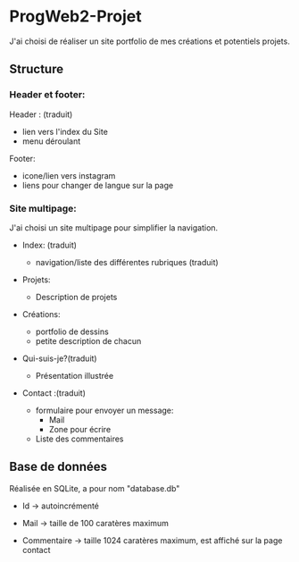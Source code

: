 # ProgWeb2-Projet

J'ai choisi de réaliser un site portfolio de mes créations et potentiels projets.

## Structure

### Header et footer:

Header : (traduit)
* lien vers l'index du Site
* menu déroulant 

Footer:
* icone/lien vers instagram
* liens pour changer de langue sur la page
    
### Site multipage:
J'ai choisi un site multipage pour simplifier la navigation.
* Index: (traduit)
	* navigation/liste des différentes rubriques (traduit)
    
* Projets:
    * Description de projets

* Créations:
    * portfolio de dessins
    * petite description de chacun
    
* Qui-suis-je?(traduit)
    * Présentation illustrée 
    
* Contact :(traduit)
    * formulaire pour envoyer un message:
        * Mail
        * Zone pour écrire
    * Liste des commentaires

## Base de données
Réalisée en SQLite, a pour nom "database.db"

* Id -> autoincrémenté

* Mail -> taille de 100 caratères maximum

* Commentaire -> taille 1024 caratères maximum, est affiché sur la page contact




